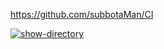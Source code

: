 https://github.com/subbotaMan/CI

[![show-directory](https://github.com/subbotaMan/CI/actions/workflows/nodejs.yml/badge.svg)](https://github.com/subbotaMan/CI/actions/workflows/nodejs.yml)
